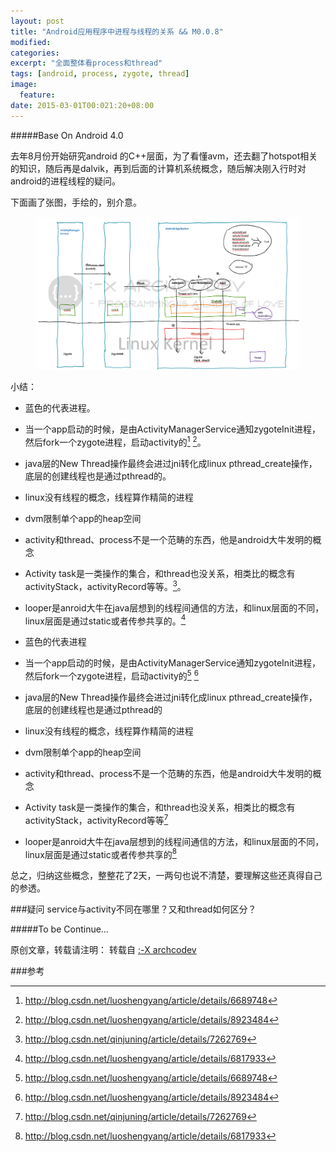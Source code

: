 ```yaml
---
layout: post
title: "Android应用程序中进程与线程的关系 && M0.0.8"
modified:
categories: 
excerpt: "全面整体看process和thread"
tags: [android, process, zygote, thread]
image:
  feature:
date: 2015-03-01T00:021:20+08:00
---
```

#####Base On Android 4.0

去年8月份开始研究android 的C++层面，为了看懂avm，还去翻了hotspot相关的知识，随后再是dalvik，再到后面的计算机系统概念，随后解决刚入行时对android的进程线程的疑问。

下面画了张图，手绘的，别介意。

<figure>
	<a href="/images/2015/03/01.png"><img src="/images/2015/03/01.png"></a>
</figure>

小结：
* 蓝色的代表进程。
* 当一个app启动的时候，是由ActivityManagerService通知zygoteInit进程，然后fork一个zygote进程，启动activity的[^1] [^2]。 
* java层的New Thread操作最终会进过jni转化成linux pthread_create操作，底层的创建线程也是通过pthread的。
* linux没有线程的概念，线程算作精简的进程
* dvm限制单个app的heap空间
* activity和thread、process不是一个范畴的东西，他是android大牛发明的概念
* Activity task是一类操作的集合，和thread也没关系，相类比的概念有activityStack，activityRecord等等。[^3]。
* looper是anroid大牛在java层想到的线程间通信的方法，和linux层面的不同，linux层面是通过static或者传参共享的。[^4]


* 蓝色的代表进程

* 当一个app启动的时候，是由ActivityManagerService通知zygoteInit进程，然后fork一个zygote进程，启动activity的[^1] [^2]

* java层的New Thread操作最终会进过jni转化成linux pthread_create操作，底层的创建线程也是通过pthread的

* linux没有线程的概念，线程算作精简的进程

* dvm限制单个app的heap空间

* activity和thread、process不是一个范畴的东西，他是android大牛发明的概念

* Activity task是一类操作的集合，和thread也没关系，相类比的概念有activityStack，activityRecord等等[^3]

* looper是anroid大牛在java层想到的线程间通信的方法，和linux层面的不同，linux层面是通过static或者传参共享的[^4]


总之，归纳这些概念，整整花了2天，一两句也说不清楚，要理解这些还真得自己的参透。

###疑问
service与activity不同在哪里？又和thread如何区分？

#####To be Continue…

原创文章，转载请注明： 转载自 <a href="http://archcodev.com">:-X archcodev</a>

###参考
[^1]: <http://blog.csdn.net/luoshengyang/article/details/6689748>
[^2]: <http://blog.csdn.net/luoshengyang/article/details/8923484>
[^3]: <http://blog.csdn.net/qinjuning/article/details/7262769>
[^4]: <http://blog.csdn.net/luoshengyang/article/details/6817933>